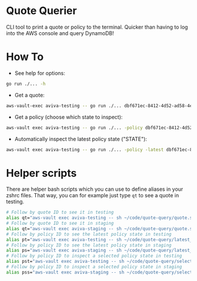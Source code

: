 # Quote Querier

CLI tool to print a quote or policy to the terminal. Quicker than having to log into the AWS console and query DynamoDB!

# How To

- See help for options:

```sh
go run ./... -h
```

- Get a quote:

```sh
aws-vault-exec aviva-testing -- go run ./... dbf671ec-8412-4d52-ad58-4e65c4700dbc
```

- Get a policy (choose which state to inspect):

```sh
aws-vault exec aviva-testing -- go run ./... -policy dbf671ec-8412-4d52-ad58-4e65c4700dbc
```

- Automatically inspect the latest policy state ("STATE"):

```sh
aws-vault exec aviva-testing -- go run ./... -policy -latest dbf671ec-8412-4d52-ad58-4e65c4700dbc
```

# Helper scripts

There are helper bash scripts which you can use to define aliases in your zshrc files. That way, you can for example just type `qt` to see a quote in testing.

```sh
# Follow by quote ID to see it in testing
alias qt="aws-vault exec aviva-testing -- sh ~/code/quote-query/quote.sh"
# Follow by quote ID to see it in staging
alias qt="aws-vault exec aviva-staging -- sh ~/code/quote-query/quote.sh"
# Follow by policy ID to see the latest policy state in testing
alias pt="aws-vault exec aviva-testing -- sh ~/code/quote-query/latest_policy.sh"
# Follow by policy ID to see the latest policy state in staging
alias ps="aws-vault exec aviva-staging -- sh ~/code/quote-query/latest_policy.sh"
# Follow by policy ID to inspect a selected policy state in testing
alias pst="aws-vault exec aviva-testing -- sh ~/code/quote-query/select_policy.sh"
# Follow by policy ID to inspect a selected policy state in staging
alias pss="aws-vault exec aviva-staging -- sh ~/code/quote-query/select_policy.sh"
```
